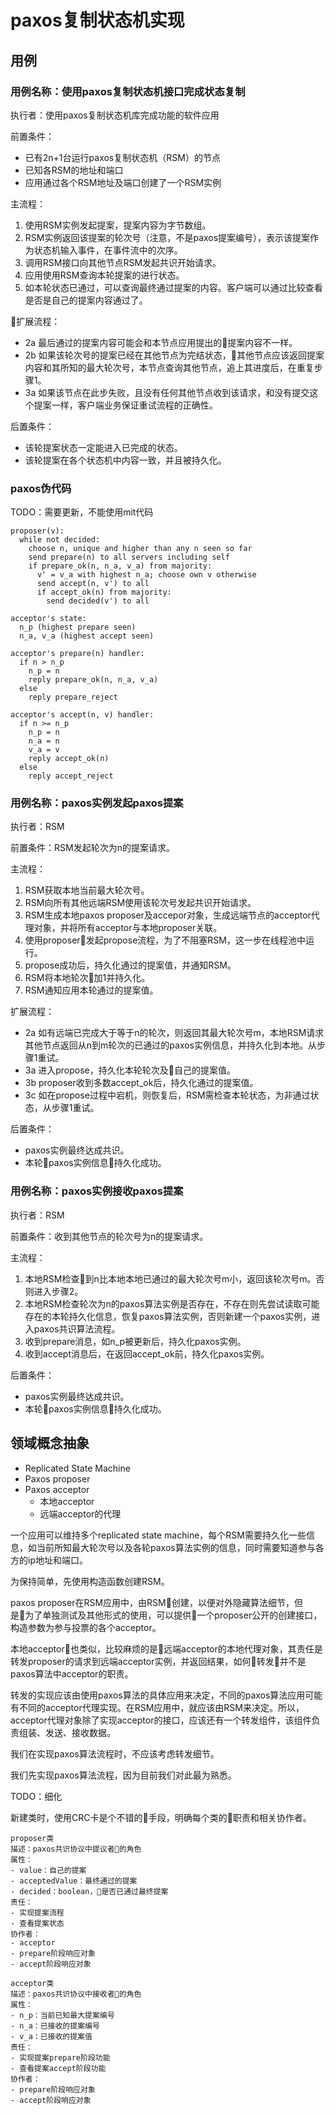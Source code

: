 # paxos复制状态机实现
## 用例
### 用例名称：使用paxos复制状态机接口完成状态复制
执行者：使用paxos复制状态机库完成功能的软件应用

前置条件：
- 已有2n+1台运行paxos复制状态机（RSM）的节点
- 已知各RSM的地址和端口
- 应用通过各个RSM地址及端口创建了一个RSM实例

主流程：
1. 使用RSM实例发起提案，提案内容为字节数组。
2. RSM实例返回该提案的轮次号（注意，不是paxos提案编号），表示该提案作为状态机输入事件，在事件流中的次序。
3. 调用RSM接口向其他节点RSM发起共识开始请求。
4. 应用使用RSM查询本轮提案的进行状态。
5. 如本轮状态已通过，可以查询最终通过提案的内容。客户端可以通过比较查看是否是自己的提案内容通过了。

扩展流程：
- 2a 最后通过的提案内容可能会和本节点应用提出的提案内容不一样。
- 2b 如果该轮次号的提案已经在其他节点为完结状态，其他节点应该返回提案内容和其所知的最大轮次号，本节点查询其他节点，追上其进度后，在重复步骤1。
- 3a 如果该节点在此步失败，且没有任何其他节点收到该请求，和没有提交这个提案一样，客户端业务保证重试流程的正确性。

后置条件：
- 该轮提案状态一定能进入已完成的状态。
- 该轮提案在各个状态机中内容一致，并且被持久化。

### paxos伪代码
TODO：需要更新，不能使用mit代码
```
proposer(v):
  while not decided:
    choose n, unique and higher than any n seen so far
    send prepare(n) to all servers including self
    if prepare_ok(n, n_a, v_a) from majority:
      v' = v_a with highest n_a; choose own v otherwise
      send accept(n, v') to all
      if accept_ok(n) from majority:
        send decided(v') to all

acceptor's state:
  n_p (highest prepare seen)
  n_a, v_a (highest accept seen)

acceptor's prepare(n) handler:
  if n > n_p
    n_p = n
    reply prepare_ok(n, n_a, v_a)
  else
    reply prepare_reject

acceptor's accept(n, v) handler:
  if n >= n_p
    n_p = n
    n_a = n
    v_a = v
    reply accept_ok(n)
  else
    reply accept_reject
```

### 用例名称：paxos实例发起paxos提案
执行者：RSM

前置条件：RSM发起轮次为n的提案请求。

主流程：
1. RSM获取本地当前最大轮次号。
2. RSM向所有其他远端RSM使用该轮次号发起共识开始请求。
3. RSM生成本地paxos proposer及accepor对象，生成远端节点的acceptor代理对象，并将所有acceptor与本地proposer关联。
4. 使用proposer发起propose流程，为了不阻塞RSM，这一步在线程池中运行。
5. propose成功后，持久化通过的提案值，并通知RSM。
6. RSM将本地轮次加1并持久化。
7. RSM通知应用本轮通过的提案值。

扩展流程：
- 2a 如有远端已完成大于等于n的轮次，则返回其最大轮次号m，本地RSM请求其他节点返回从n到m轮次的已通过的paxos实例信息，并持久化到本地。从步骤1重试。
- 3a 进入propose，持久化本轮轮次及自己的提案值。
- 3b proposer收到多数accept_ok后，持久化通过的提案值。
- 3c 如在propose过程中宕机，则恢复后，RSM需检查本轮状态，为非通过状态，从步骤1重试。

后置条件：
- paxos实例最终达成共识。
- 本轮paxos实例信息持久化成功。

### 用例名称：paxos实例接收paxos提案
执行者：RSM

前置条件：收到其他节点的轮次号为n的提案请求。

主流程：
1. 本地RSM检查到n比本地本地已通过的最大轮次号m小，返回该轮次号m。否则进入步骤2。
2. 本地RSM检查轮次为n的paxos算法实例是否存在，不存在则先尝试读取可能存在的本轮持久化信息，恢复paxos算法实例，否则新建一个paxos实例，进入paxos共识算法流程。
3. 收到prepare消息，如n_p被更新后，持久化paxos实例。
4. 收到accept消息后，在返回accept_ok前，持久化paxos实例。

后置条件：
- paxos实例最终达成共识。
- 本轮paxos实例信息持久化成功。

## 领域概念抽象
- Replicated State Machine
- Paxos proposer
- Paxos acceptor
  - 本地acceptor
  - 远端acceptor的代理

一个应用可以维持多个replicated state machine，每个RSM需要持久化一些信息，如当前所知最大轮次号以及各轮paxos算法实例的信息，同时需要知道参与各方的ip地址和端口。

为保持简单，先使用构造函数创建RSM。

paxos proposer在RSM应用中，由RSM创建，以便对外隐藏算法细节，但是为了单独测试及其他形式的使用，可以提供一个proposer公开的创建接口，构造参数为参与投票的各个acceptor。

本地acceptor也类似，比较麻烦的是远端acceptor的本地代理对象，其责任是转发proposer的请求到远端acceptor实例，并返回结果，如何转发并不是paxos算法中acceptor的职责。

转发的实现应该由使用paxos算法的具体应用来决定，不同的paxos算法应用可能有不同的acceptor代理实现。在RSM应用中，就应该由RSM来决定。所以，acceptor代理对象除了实现acceptor的接口，应该还有一个转发组件，该组件负责组装、发送、接收数据。

我们在实现paxos算法流程时，不应该考虑转发细节。

我们先实现paxos算法流程，因为目前我们对此最为熟悉。

TODO：细化

新建类时，使用CRC卡是个不错的手段，明确每个类的职责和相关协作者。

```
proposer类
描述：paxos共识协议中提议者的角色
属性：
- value：自己的提案
- acceptedValue：最终通过的提案
- decided：boolean，是否已通过最终提案
责任：
- 实现提案流程
- 查看提案状态
协作者：
- acceptor
- prepare阶段响应对象
- accept阶段响应对象
```

```
acceptor类
描述：paxos共识协议中接收者的角色
属性：
- n_p：当前已知最大提案编号
- n_a：已接收的提案编号
- v_a：已接收的提案值
责任：
- 实现提案prepare阶段功能
- 查看提案accept阶段功能
协作者：
- prepare阶段响应对象
- accept阶段响应对象
```
